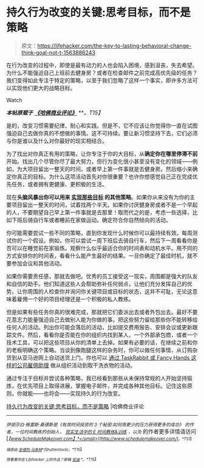 # 持久行为改变的关键:思考目标，而不是策略

> 原文：<https://lifehacker.com/the-key-to-lasting-behavioral-change-think-goal-not-t-1563886243>

在行为改变的过程中，即使是最有动力的人也会陷入困境，感到沮丧，失去希望。为什么不能强迫自己上班前去健身房？或者在检查邮件之前完成高优先级的任务？我们变得如此专注于特定的策略，以至于我们忽略了这样一个事实，即许多方法可以实现他们更大的战略目标。

Watch

***本帖原载于*** [***《哈佛商业评论》***](http://blogs.hbr.org/2014/04/the-key-to-lasting-behavioral-change-think-goal-not-tactic/) ***。*T15】**

是的，改变习惯需要纪律、耐心和实践。但是不，它不应该让你觉得你一直在试图强迫自己去做你真的不想做的事情。这不可持续。要让新习惯坚持下去，它们必须与你是谁以及什么对你最好的现实相结合。

为了找出对你真正有用的策略，让你专注于你的大目标，从**确定你在哪里停滞不前**开始。找出几个尽管你尽了最大努力，但行为变化很小甚至没有变化的领域——例如，为大项目留出一整天的时间，或者早上第一件事就是去健身房。然后缩小来确定你真正的目标。为什么这项活动首先对你很重要？也许你想感觉自己正在完成优先任务，或者拥有更健康、更积极的生活。

现在**头脑风暴出你可以用来 [实现那些目标](http://lifehacker.com/how-can-i-turn-vague-goals-into-actionable-to-dos-5925801) 的其他策略**。如果你从来没有为你的主要项目留出一整天的时间，试着找两个半天。如果你讨厌健身房或者不是一个早起的人，不要期望自己早上第一件事就是去那里！取而代之的是，考虑一些选择，比如下班后骑自行车或者睡前在家做运动。确定符合你自然倾向的活动。

你可能需要尝试一些不同的策略，直到你发现什么时候你可以最持续有效。每周测试你的一个假设。例如，你可以尝试一周下班后去骑自行车，然后下一周看看你是否可以在睡觉前在家锻炼。观察什么似乎最适合你的时间表和动机水平。用不同的方式安排你的时间表，看看什么能产生最好的结果。一旦你确定了最佳时机，就不要参加会议和其他活动。

如果你需要责任感，那就去做吧。优秀的员工接受这一现实，周围都是强大的队友和自信的助手。他们知道这些人会帮助弥补任何弱点，让他们充分发挥自己的优势。让你周围的人检查你并询问你关键项目或目标的状态，这并不可耻，无论这意味着雇佣一个好的项目经理还是一个积极的私人教练。

但是如果有些任务你真的很难完成，那就把它们委派出去或者外包出去。最好不要花意志力能量强迫自己去做别人能为你做的事。把这些努力留给那些你不能转移给任何人的活动。列出你可能会落后的活动，比如提交费用报告、安排会议或更新跟踪文件。然后，看看你是否能在你的组织内找到某人，一个外部承包商，或者一个技术工具，可以把这些项目从你的清单上去掉。如果有必要的话，在继续之前和你的老板明确这个策略。当谈到像跑腿这样的杂务时，你可以做任何事情，从订购杂货到从亚马逊网上自动送货上门。你也可以 [通过 TaskRabbit 或 Fancy Hands 这样的公司雇佣助理](http://lifehacker.com/automate-your-most-annoying-errands-with-these-tools-5884912) 做从组织活动到取干洗衣物的活动。

通过专注于目标并尝试各种策略，我已经看到那些从未保持常规的人开始坚持锻炼，在优先项目上取得进展，掌握电子邮件，并完成各种其他目标。记住这些原则，你就能——也将会——实现持久的行为改变。

[持久行为改变的关键:思考目标，而不是策略](http://blogs.hbr.org/2014/04/the-key-to-lasting-behavioral-change-think-goal-not-tactic/) |哈佛商业评论

* * *

<small>*伊丽莎白·格雷斯·桑德斯是《有效时间投资的 3 个秘密:如何用更少的压力获得更多的成功》*</small> <small>*的作者，一位时间教练的创始人，*</small> [<small>*现实生活中的 E 时间教练&训练*</small>](http://www.reallifee.com/coaching) <small>*，以及*</small> 的作者更多详情请访问[<small>*【www.ScheduleMakeover.com】*</small>](http://www.schedulemakeover.com/)<small>*。*T51】</small>

<small>*插图由*</small> [<small>*安德烈·马库林*</small>](http://www.shutterstock.com/pic.mhtml?id=181097426&src=id)<small>*(Shutterstock)。*T15】</small>

<small>*想看看你在 Lifehacker 上的作品？邮箱*</small> [<small>*安迪*</small>](mailto:andy@lifehacker.com) <small>*。*T15】</small>